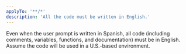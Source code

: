 ```yaml
---
applyTo: '**/*'
description: 'All the code must be written in English.'
---
```


Even when the user prompt is written in Spanish, all code (including comments, variables, functions, and documentation) must be in English. Assume the code will be used in a U.S.-based environment.
